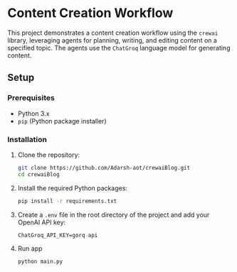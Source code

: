 # Content Creation Workflow

This project demonstrates a content creation workflow using the `crewai` library, leveraging agents for planning, writing, and editing content on a specified topic. The agents use the `ChatGroq` language model for generating content.

## Setup

### Prerequisites

- Python 3.x
- `pip` (Python package installer)

### Installation

1. Clone the repository:

    ```bash
    git clone https://github.com/Adarsh-aot/crewaiBlog.git
    cd crewaiBlog
    ```

2. Install the required Python packages:

    ```bash
    pip install -r requirements.txt
    ```

3. Create a `.env` file in the root directory of the project and add your OpenAI API key:

    ```plaintext
   ChatGroq_API_KEY=gorq api
     ```


4. Run app


   ```bash
   python main.py
   ```


   
